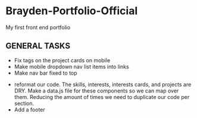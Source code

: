 # Brayden-Portfolio-Official
 My first front end portfolio
 ## GENERAL TASKS

 <!-- *  Fix skills section on mobile, the skill blocks are way to close to the header -->
 *  Fix tags on the project cards on mobile
 *  Make mobile dropdown nav list items into links
 *  Make nav bar fixed to top
 <!-- *  reposition the interests hover cards on mobile so they stay within screen -->
 *  reformat our code. The skills, interests, interests cards, and projects are DRY. Make a data.js file for these components so we can map over them. Reducing the amount of times we need to duplicate our code per section.
 *  Add a footer 



